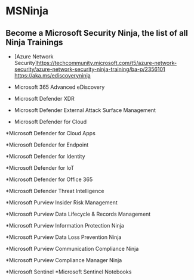 # MSNinja
## Become a Microsoft Security Ninja, the list of all Ninja Trainings


* [Azure Network Security]https://techcommunity.microsoft.com/t5/azure-network-security/azure-network-security-ninja-training/ba-p/2356101
https://aka.ms/ediscoveryninja

* Microsoft 365 Advanced eDiscovery
* Microsoft Defender XDR
* Microsoft Defender External Attack Surface Management
* Microsoft Defender for Cloud

*Microsoft Defender for Cloud Apps

*Microsoft Defender for Endpoint

*Microsoft Defender for Identity

*Microsoft Defender for IoT

*Microsoft Defender for Office 365

*Microsoft Defender Threat Intelligence

*Microsoft Purview Insider Risk Management

*Microsoft Purview Data Lifecycle & Records Management

*Microsoft Purview Information Protection Ninja

*Microsoft Purview Data Loss Prevention Ninja

*Microsoft Purview Communication Compliance Ninja

*Microsoft Purview Compliance Manager Ninja

*Microsoft Sentinel
*Microsoft Sentinel Notebooks
